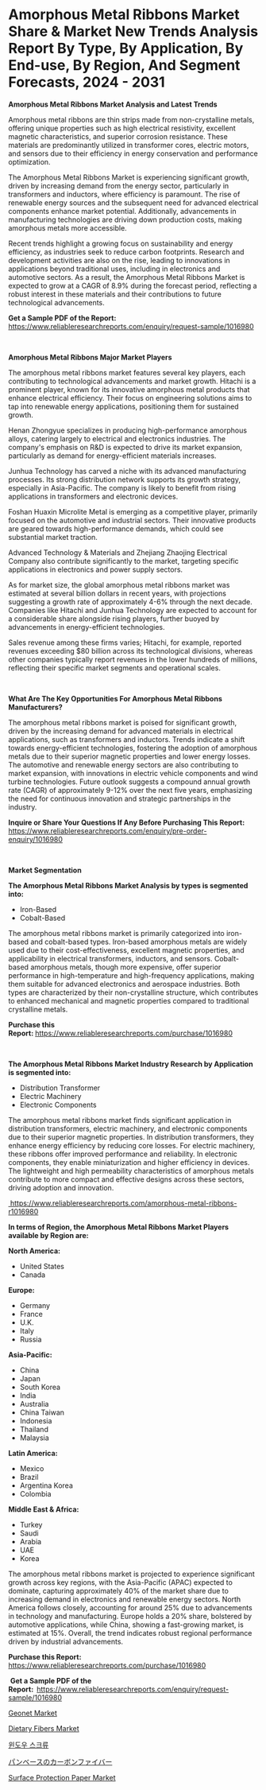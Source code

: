<p><h1>Amorphous Metal Ribbons Market Share & Market New Trends Analysis Report By Type, By Application, By End-use, By Region, And Segment Forecasts, 2024 - 2031</h1></p><p><strong>Amorphous Metal Ribbons Market Analysis and Latest Trends</strong></p>
<p><p>Amorphous metal ribbons are thin strips made from non-crystalline metals, offering unique properties such as high electrical resistivity, excellent magnetic characteristics, and superior corrosion resistance. These materials are predominantly utilized in transformer cores, electric motors, and sensors due to their efficiency in energy conservation and performance optimization.</p><p>The Amorphous Metal Ribbons Market is experiencing significant growth, driven by increasing demand from the energy sector, particularly in transformers and inductors, where efficiency is paramount. The rise of renewable energy sources and the subsequent need for advanced electrical components enhance market potential. Additionally, advancements in manufacturing technologies are driving down production costs, making amorphous metals more accessible.</p><p>Recent trends highlight a growing focus on sustainability and energy efficiency, as industries seek to reduce carbon footprints. Research and development activities are also on the rise, leading to innovations in applications beyond traditional uses, including in electronics and automotive sectors. As a result, the Amorphous Metal Ribbons Market is expected to grow at a CAGR of 8.9% during the forecast period, reflecting a robust interest in these materials and their contributions to future technological advancements.</p></p>
<p><strong>Get a Sample PDF of the Report:&nbsp;</strong> <a href="https://www.reliableresearchreports.com/enquiry/request-sample/1016980">https://www.reliableresearchreports.com/enquiry/request-sample/1016980</a></p>
<p>&nbsp;</p>
<p><strong>Amorphous Metal Ribbons Major Market Players</strong></p>
<p><p>The amorphous metal ribbons market features several key players, each contributing to technological advancements and market growth. Hitachi is a prominent player, known for its innovative amorphous metal products that enhance electrical efficiency. Their focus on engineering solutions aims to tap into renewable energy applications, positioning them for sustained growth.</p><p>Henan Zhongyue specializes in producing high-performance amorphous alloys, catering largely to electrical and electronics industries. The company's emphasis on R&D is expected to drive its market expansion, particularly as demand for energy-efficient materials increases.</p><p>Junhua Technology has carved a niche with its advanced manufacturing processes. Its strong distribution network supports its growth strategy, especially in Asia-Pacific. The company is likely to benefit from rising applications in transformers and electronic devices.</p><p>Foshan Huaxin Microlite Metal is emerging as a competitive player, primarily focused on the automotive and industrial sectors. Their innovative products are geared towards high-performance demands, which could see substantial market traction.</p><p>Advanced Technology & Materials and Zhejiang Zhaojing Electrical Company also contribute significantly to the market, targeting specific applications in electronics and power supply sectors.</p><p>As for market size, the global amorphous metal ribbons market was estimated at several billion dollars in recent years, with projections suggesting a growth rate of approximately 4-6% through the next decade. Companies like Hitachi and Junhua Technology are expected to account for a considerable share alongside rising players, further buoyed by advancements in energy-efficient technologies.</p><p>Sales revenue among these firms varies; Hitachi, for example, reported revenues exceeding $80 billion across its technological divisions, whereas other companies typically report revenues in the lower hundreds of millions, reflecting their specific market segments and operational scales.</p></p>
<p>&nbsp;</p>
<p><strong>What Are The Key Opportunities For Amorphous Metal Ribbons Manufacturers?</strong></p>
<p><p>The amorphous metal ribbons market is poised for significant growth, driven by the increasing demand for advanced materials in electrical applications, such as transformers and inductors. Trends indicate a shift towards energy-efficient technologies, fostering the adoption of amorphous metals due to their superior magnetic properties and lower energy losses. The automotive and renewable energy sectors are also contributing to market expansion, with innovations in electric vehicle components and wind turbine technologies. Future outlook suggests a compound annual growth rate (CAGR) of approximately 9-12% over the next five years, emphasizing the need for continuous innovation and strategic partnerships in the industry.</p></p>
<p><strong>Inquire or Share Your Questions If Any Before Purchasing This Report:</strong> <a href="https://www.reliableresearchreports.com/enquiry/pre-order-enquiry/1016980">https://www.reliableresearchreports.com/enquiry/pre-order-enquiry/1016980</a></p>
<p>&nbsp;</p>
<p><strong>Market Segmentation</strong></p>
<p><strong>The Amorphous Metal Ribbons Market Analysis by types is segmented into:</strong></p>
<p><ul><li>Iron-Based</li><li>Cobalt-Based</li></ul></p>
<p><p>The amorphous metal ribbons market is primarily categorized into iron-based and cobalt-based types. Iron-based amorphous metals are widely used due to their cost-effectiveness, excellent magnetic properties, and applicability in electrical transformers, inductors, and sensors. Cobalt-based amorphous metals, though more expensive, offer superior performance in high-temperature and high-frequency applications, making them suitable for advanced electronics and aerospace industries. Both types are characterized by their non-crystalline structure, which contributes to enhanced mechanical and magnetic properties compared to traditional crystalline metals.</p></p>
<p><strong>Purchase this Report:&nbsp;</strong><a href="https://www.reliableresearchreports.com/purchase/1016980">https://www.reliableresearchreports.com/purchase/1016980</a></p>
<p>&nbsp;</p>
<p><strong>The Amorphous Metal Ribbons Market Industry Research by Application is segmented into:</strong></p>
<p><ul><li>Distribution Transformer</li><li>Electric Machinery</li><li>Electronic Components</li></ul></p>
<p><p>The amorphous metal ribbons market finds significant application in distribution transformers, electric machinery, and electronic components due to their superior magnetic properties. In distribution transformers, they enhance energy efficiency by reducing core losses. For electric machinery, these ribbons offer improved performance and reliability. In electronic components, they enable miniaturization and higher efficiency in devices. The lightweight and high permeability characteristics of amorphous metals contribute to more compact and effective designs across these sectors, driving adoption and innovation.</p></p>
<p><a href="https://www.reliableresearchreports.com/amorphous-metal-ribbons-r1016980">&nbsp;https://www.reliableresearchreports.com/amorphous-metal-ribbons-r1016980</a></p>
<p><strong>In terms of Region, the Amorphous Metal Ribbons Market Players available by Region are:</strong></p>
<p>
    <p> <strong> North America: </strong>
        <ul>
            <li>United States</li>
            <li>Canada</li>
        </ul>
        </p> 
    <p> <strong> Europe: </strong>
        <ul>
            <li>Germany</li>
            <li>France</li>
            <li>U.K.</li>
            <li>Italy</li>
            <li>Russia</li>
        </ul>
        </p> 
    <p> <strong> Asia-Pacific: </strong>
        <ul>
            <li>China</li>
            <li>Japan</li>
            <li>South Korea</li>
            <li>India</li>
            <li>Australia</li>
            <li>China Taiwan</li>
            <li>Indonesia</li>
            <li>Thailand</li>
            <li>Malaysia</li>
        </ul>
        </p> 
    <p> <strong> Latin America: </strong>
        <ul>
            <li>Mexico</li>
            <li>Brazil</li>
            <li>Argentina Korea</li>
            <li>Colombia</li>
        </ul>
        </p> 
    <p> <strong> Middle East & Africa: </strong>
        <ul>
            <li>Turkey</li>
            <li>Saudi</li>
            <li>Arabia</li>
            <li>UAE</li>
            <li>Korea</li>
        </ul>
    </p>
    </p>
<p><p>The amorphous metal ribbons market is projected to experience significant growth across key regions, with the Asia-Pacific (APAC) expected to dominate, capturing approximately 40% of the market share due to increasing demand in electronics and renewable energy sectors. North America follows closely, accounting for around 25% due to advancements in technology and manufacturing. Europe holds a 20% share, bolstered by automotive applications, while China, showing a fast-growing market, is estimated at 15%. Overall, the trend indicates robust regional performance driven by industrial advancements.</p></p>
<p><strong>Purchase this Report: </strong><a href="https://www.reliableresearchreports.com/purchase/1016980">https://www.reliableresearchreports.com/purchase/1016980</a></p>
<p>&nbsp;<strong>Get a Sample PDF of the Report:&nbsp;&nbsp;</strong><a href="https://www.reliableresearchreports.com/enquiry/request-sample/1016980">https://www.reliableresearchreports.com/enquiry/request-sample/1016980</a></p>
<p><strong></strong></p>
<p><p><a href="https://medium.com/@kellieblock2023/the-market-study-covers-the-geonet-market-across-various-segments-5a58821e6d80">Geonet Market</a></p><p><a href="https://github.com/olyy49keyt/Market-Research-Report-List-1/blob/main/dietary-fibers-market.md">Dietary Fibers Market</a></p><p><a href="https://medium.com/@juliobeyter8767567/window-screws-market-%EC%9D%98-%EA%B8%80%EB%A1%9C%EB%B2%8C-%EC%8B%9C%EC%9E%A5-%EA%B0%9C%EC%9A%94%EB%8A%94-%EC%A0%84-%EC%84%B8%EA%B3%84-%EB%B0%8F-%EC%A3%BC%EC%9A%94-%EC%8B%9C%EC%9E%A5%EC%9D%98-%EC%82%B0%EC%97%85%EC%97%90-%EC%98%81%ED%96%A5%EC%9D%84-%EB%AF%B8%EC%B9%98%EB%8A%94-%EC%A3%BC%EC%9A%94-%ED%8A%B8%EB%A0%8C%EB%93%9C%EC%97%90-%EB%8C%80%ED%95%9C-%EB%8F%85%ED%8A%B9%ED%95%9C-%EA%B4%80%EC%A0%90%EC%9D%84-%EC%A0%9C%EA%B3%B5%ED%95%A9%EB%8B%88%EB%8B%A4-1fdb309baf0d">윈도우 스크류</a></p><p><a href="https://medium.com/@lunamoen2008/pan-based-carbon-fiber-market-%E3%81%AE%E3%82%B0%E3%83%AD%E3%83%BC%E3%83%90%E3%83%AB%E5%B8%82%E5%A0%B4%E6%A6%82%E8%A6%81%E3%81%AF-%E4%B8%96%E7%95%8C%E3%81%8A%E3%82%88%E3%81%B3%E4%B8%BB%E8%A6%81%E5%B8%82%E5%A0%B4%E3%81%AB%E3%81%8A%E3%81%91%E3%82%8B%E6%A5%AD%E7%95%8C%E3%81%AB%E5%BD%B1%E9%9F%BF%E3%82%92%E4%B8%8E%E3%81%88%E3%82%8B%E4%B8%BB%E8%A6%81%E3%81%AA%E3%83%88%E3%83%AC%E3%83%B3%E3%83%89%E3%81%AB%E3%81%A4%E3%81%84%E3%81%A6-%E7%8B%AC%E8%87%AA%E3%81%AE%E8%A6%96%E7%82%B9%E3%82%92%E6%8F%90%E4%BE%9B%E3%81%97%E3%81%BE%E3%81%99-400b55d44310">パンベースのカーボンファイバー</a></p><p><a href="https://issuu.com/reportprime-2/docs/surface-protection-paper-market-siz_f703eb19852a71">Surface Protection Paper Market</a></p></p>